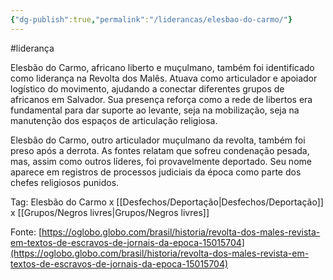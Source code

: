 ```yaml
---
{"dg-publish":true,"permalink":"/liderancas/elesbao-do-carmo/"}
---
```


#liderança

Elesbão do Carmo, africano liberto e muçulmano, também foi identificado como liderança na Revolta dos Malês. Atuava como articulador e apoiador logístico do movimento, ajudando a conectar diferentes grupos de africanos em Salvador. Sua presença reforça como a rede de libertos era fundamental para dar suporte ao levante, seja na mobilização, seja na manutenção dos espaços de articulação religiosa.

Elesbão do Carmo, outro articulador muçulmano da revolta, também foi preso após a derrota. As fontes relatam que sofreu condenação pesada, mas, assim como outros líderes, foi provavelmente deportado. Seu nome aparece em registros de processos judiciais da época como parte dos chefes religiosos punidos.

Tag: Elesbão do Carmo x [[Desfechos/Deportação\|Desfechos/Deportação]] x [[Grupos/Negros livres\|Grupos/Negros livres]]

Fonte: [https://oglobo.globo.com/brasil/historia/revolta-dos-males-revista-em-textos-de-escravos-de-jornais-da-epoca-15015704](https://oglobo.globo.com/brasil/historia/revolta-dos-males-revista-em-textos-de-escravos-de-jornais-da-epoca-15015704)